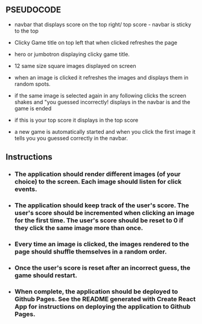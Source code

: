 ## PSEUDOCODE

  * navbar that displays score on the top right/ top score - navbar is sticky to the top
  * Clicky Game title on top left that when clicked refreshes the page
  * hero or jumbotron displaying clicky game title.
  * 12 same size square images displayed on screen 
  * when an image is clicked it refreshes the images and displays them in random spots. 
  * if the same image is selected again in any following clicks the screen shakes and "you guessed incorrectly! displays in the navbar is and the game is ended
  * if this is your top score it
 displays in the top score 

  * a new game is automatically started and when you click the first image it tells you you guessed correctly in the navbar.


## Instructions

  * ### The application should render different images (of your choice) to the screen. Each image should listen for click events.

  * ### The application should keep track of the user's score. The user's score should be incremented when clicking an image for the first time. The user's score should be reset to 0 if they click the same image more than once.

  * ### Every time an image is clicked, the images rendered to the page should shuffle themselves in a random order.

  * ### Once the user's score is reset after an incorrect guess, the game should restart.

  * ### When complete, the application should be deployed to Github Pages. See the README generated with Create React App for instructions on deploying the application to Github Pages.



